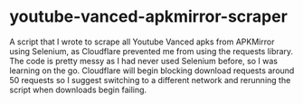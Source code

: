 # youtube-vanced-apkmirror-scraper
A script that I wrote to scrape all Youtube Vanced apks from APKMirror using Selenium, as Cloudflare prevented me from using the requests library. The code is pretty messy as I had never used Selenium before, so I was learning on the go. Cloudflare will begin blocking download requests around 50 requests so I suggest switching to a different network and rerunning the script when downloads begin failing.
